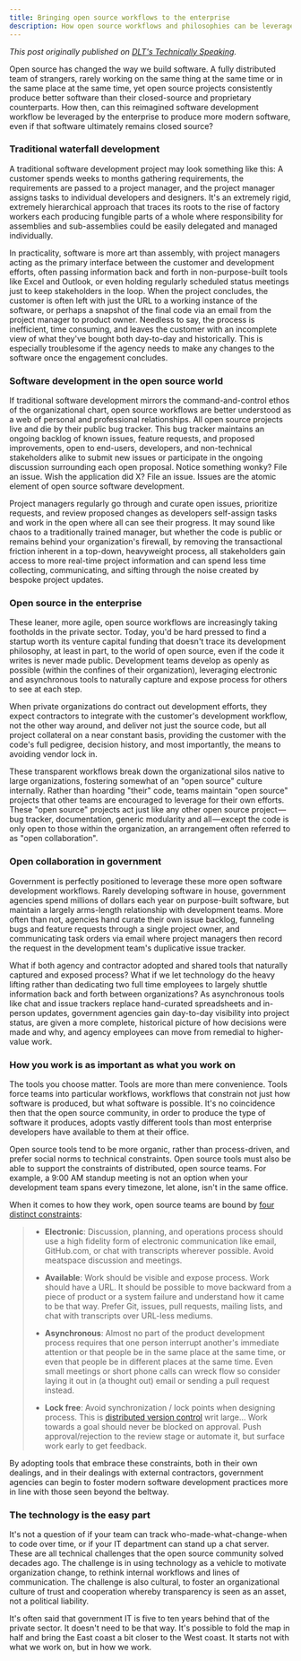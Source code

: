 ```yaml
---
title: Bringing open source workflows to the enterprise
description: How open source workflows and philosophies can be leveraged by the enterprise to produce more modern software, even if that software ultimately remains closed source.
---
```


<!--lint ignore no-emphasis-as-heading-->

*This post originally published on [DLT's Technically Speaking](http://blogs.dlt.com/bringing-open-source-workflows-enterprise/).*

Open source has changed the way we build software. A fully distributed team of strangers, rarely working on the same thing at the same time or in the same place at the same time, yet open source projects consistently produce better software than their closed-source and proprietary counterparts. How then, can this reimagined software development workflow be leveraged by the enterprise to produce more modern software, even if that software ultimately remains closed source?

### Traditional waterfall development

A traditional software development project may look something like this: A customer spends weeks to months gathering requirements, the requirements are passed to a project manager, and the project manager assigns tasks to individual developers and designers. It's an extremely rigid, extremely hierarchical approach that traces its roots to the rise of factory workers each producing fungible parts of a whole where responsibility for assemblies and sub-assemblies could be easily delegated and managed individually.

In practicality, software is more art than assembly, with project managers acting as the primary interface between the customer and development efforts, often passing information back and forth in non-purpose-built tools like Excel and Outlook, or even holding regularly scheduled status meetings just to keep stakeholders in the loop. When the project concludes, the customer is often left with just the URL to a working instance of the software, or perhaps a snapshot of the final code via an email from the project manager to product owner. Needless to say, the process is inefficient, time consuming, and leaves the customer with an incomplete view of what they've bought both day-to-day and historically. This is especially troublesome if the agency needs to make any changes to the software once the engagement concludes.

### Software development in the open source world

If traditional software development mirrors the command-and-control ethos of the organizational chart, open source workflows are better understood as a web of personal and professional relationships. All open source projects live and die by their public bug tracker. This bug tracker maintains an ongoing backlog of known issues, feature requests, and proposed improvements, open to end-users, developers, and non-technical stakeholders alike to submit new issues or participate in the ongoing discussion surrounding each open proposal. Notice something wonky? File an issue. Wish the application did X? File an issue. Issues are the atomic element of open source software development.

Project managers regularly go through and curate open issues, prioritize requests, and review proposed changes as developers self-assign tasks and work in the open where all can see their progress. It may sound like chaos to a traditionally trained manager, but whether the code is public or remains behind your organization's firewall, by removing the transactional friction inherent in a top-down, heavyweight process, all stakeholders gain access to more real-time project information and can spend less time collecting, communicating, and sifting through the noise created by bespoke project updates.

### Open source in the enterprise

These leaner, more agile, open source workflows are increasingly taking footholds in the private sector. Today, you'd be hard pressed to find a startup worth its venture capital funding that doesn't trace its development philosophy, at least in part, to the world of open source, even if the code it writes is never made public. Development teams develop as openly as possible (within the confines of their organization), leveraging electronic and asynchronous tools to naturally capture and expose process for others to see at each step.

When private organizations do contract out development efforts, they expect contractors to integrate with the customer's development workflow, not the other way around, and deliver not just the source code, but all project collateral on a near constant basis, providing the customer with the code's full pedigree, decision history, and most importantly, the means to avoiding vendor lock in.

These transparent workflows break down the organizational silos native to large organizations, fostering somewhat of an "open source" culture internally. Rather than hoarding "their" code, teams maintain "open source" projects that other teams are encouraged to leverage for their own efforts. These "open source" projects act just like any other open source project — bug tracker, documentation, generic modularity and all — except the code is only open to those within the organization, an arrangement often referred to as "open collaboration".

### Open collaboration in government

Government is perfectly positioned to leverage these more open software development workflows. Rarely developing software in house, government agencies spend millions of dollars each year on purpose-built software, but maintain a largely arms-length relationship with development teams. More often than not, agencies hand curate their own issue backlog, funneling bugs and feature requests through a single project owner, and communicating task orders via email where project managers then record the request in the development team's duplicative issue tracker.

What if both agency and contractor adopted and shared tools that naturally captured and exposed process? What if we let technology do the heavy lifting rather than dedicating two full time employees to largely shuttle information back and forth between organizations? As asynchronous tools like chat and issue trackers replace hand-curated spreadsheets and in-person updates, government agencies gain day-to-day visibility into project status, are given a more complete, historical picture of how decisions were made and why, and agency employees can move from remedial to higher-value work.

### How you work is as important as what you work on

The tools you choose matter. Tools are more than mere convenience. Tools force teams into particular workflows, workflows that constrain not just how software is produced, but what software is possible. It's no coincidence then that the open source community, in order to produce the type of software it produces, adopts vastly different tools than most enterprise developers have available to them at their office.

Open source tools tend to be more organic, rather than process-driven, and prefer social norms to technical constraints. Open source tools must also be able to support the constraints of distributed, open source teams. For example, a 9:00 AM standup meeting is not an option when your development team spans every timezone, let alone, isn't in the same office.

When it comes to how they work, open source teams are bound by [four distinct constraints](http://2ndscale.com/rtomayko/2012/adopt-an-open-source-process-constraints):

> * **Electronic**: Discussion, planning, and operations process should use a high fidelity form of electronic communication like email, GitHub.com, or chat with transcripts wherever possible. Avoid meatspace discussion and meetings.
>
> * **Available**: Work should be visible and expose process. Work should have a URL. It should be possible to move backward from a piece of product or a system failure and understand how it came to be that way. Prefer Git, issues, pull requests, mailing lists, and chat with transcripts over URL-less mediums.
>
> * **Asynchronous**: Almost no part of the product development process requires that one person interrupt another's immediate attention or that people be in the same place at the same time, or even that people be in different places at the same time. Even small meetings or short phone calls can wreck flow so consider laying it out in (a thought out) email or sending a pull request instead.
>
> * **Lock free**: Avoid synchronization / lock points when designing process. This is [distributed version control](http://en.wikipedia.org/wiki/Distributed_revision_control) writ large… Work towards a goal should never be blocked on approval. Push approval/rejection to the review stage or automate it, but surface work early to get feedback.

By adopting tools that embrace these constraints, both in their own dealings, and in their dealings with external contractors, government agencies can begin to foster modern software development practices more in line with those seen beyond the beltway.

### The technology is the easy part

It's not a question of if your team can track who-made-what-change-when to code over time, or if your IT department can stand up a chat server. These are all technical challenges that the open source community solved decades ago. The challenge is in using technology as a vehicle to motivate organization change, to rethink internal workflows and lines of communication. The challenge is also cultural, to foster an organizational culture of trust and cooperation whereby transparency is seen as an asset, not a political liability.

It's often said that government IT is five to ten years behind that of the private sector. It doesn't need to be that way. It's possible to fold the map in half and bring the East coast a bit closer to the West coast. It starts not with what we work on, but in how we work.
